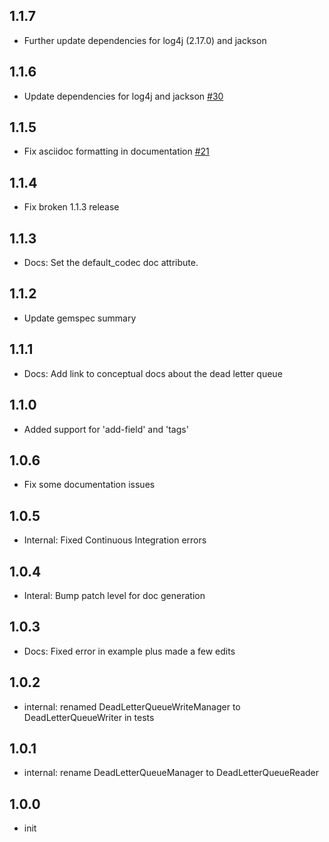 ## 1.1.7
  - Further update dependencies for log4j (2.17.0) and jackson

## 1.1.6
  - Update dependencies for log4j and jackson [#30](https://github.com/logstash-plugins/logstash-input-dead_letter_queue/pull/30)

## 1.1.5
  - Fix asciidoc formatting in documentation [#21](https://github.com/logstash-plugins/logstash-input-dead_letter_queue/pull/21)

## 1.1.4
  - Fix broken 1.1.3 release

## 1.1.3
  - Docs: Set the default_codec doc attribute.

## 1.1.2
  - Update gemspec summary

## 1.1.1
 - Docs: Add link to conceptual docs about the dead letter queue
 
## 1.1.0
 - Added support for 'add-field' and 'tags' 
 
## 1.0.6
  - Fix some documentation issues

## 1.0.5
 - Internal: Fixed Continuous Integration errors

## 1.0.4
 - Interal: Bump patch level for doc generation

## 1.0.3
 - Docs: Fixed error in example plus made a few edits
 
## 1.0.2
 - internal: renamed DeadLetterQueueWriteManager to DeadLetterQueueWriter in tests
 
## 1.0.1
  - internal: rename DeadLetterQueueManager to DeadLetterQueueReader

## 1.0.0
  - init
